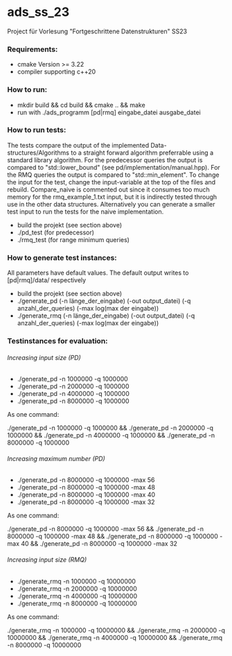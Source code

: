 # ads_ss_23

Project für Vorlesung "Fortgeschrittene Datenstrukturen" SS23

### Requirements:

- cmake Version >= 3.22
- compiler supporting c++20

### How to run:

- mkdir build && cd build && cmake .. && make
- run with ./ads_programm [pd|rmq] eingabe_datei ausgabe_datei

### How to run tests:

The tests compare the output of the implemented Data-structures/Algorithms to a straight forward algorithm preferrable using a standard library algorithm. For the predecessor queries the output is compared to "std::lower_bound" (see pd/implementation/manual.hpp). For the RMQ queries the output is compared to "std::min_element". To change the input for the test, change the input-variable at the top of the files and rebuild. Compare_naive is commented out since it consumes too much memory for the rmq_example_1.txt input, but it is indirectly tested through use in the other data structures. Alternatively you can generate a smaller test input to run the tests for the naive implementation.

* build the projekt (see section above)
* ./pd_test (for predecessor)
* ./rmq_test (for range minimum queries)

### How to generate test instances:

All parameters have default values. The default output writes to [pd|rmq]/data/ respectively

* build the projekt (see section above)
* ./generate_pd (-n länge_der_eingabe) (-out output_datei) (-q anzahl_der_queries) (-max log(max der eingabe))
* ./generate_rmq (-n länge_der_eingabe) (-out output_datei) (-q anzahl_der_queries) (-max log(max der eingabe))

### Testinstances for evaluation:

###### Increasing input size (PD)

* ./generate_pd -n 1000000 -q 1000000
* ./generate_pd -n 2000000 -q 1000000
* ./generate_pd -n 4000000 -q 1000000
* ./generate_pd -n 8000000 -q 1000000

As one command:

./generate_pd -n 1000000 -q 1000000 && ./generate_pd -n 2000000 -q 1000000 && ./generate_pd -n 4000000 -q 1000000 && ./generate_pd -n 8000000 -q 1000000

###### Increasing  maximum number (PD)

* ./generate_pd -n 8000000 -q 1000000 -max 56
* ./generate_pd -n 8000000 -q 1000000 -max 48
* ./generate_pd -n 8000000 -q 1000000 -max 40
* ./generate_pd -n 8000000 -q 1000000 -max 32

As one command:

./generate_pd -n 8000000 -q 1000000 -max 56 && ./generate_pd -n 8000000 -q 1000000 -max 48 && ./generate_pd -n 8000000 -q 1000000 -max 40 && ./generate_pd -n 8000000 -q 1000000 -max 32

###### Increasing input size (RMQ)

* ./generate_rmq -n 1000000 -q 10000000
* ./generate_rmq -n 2000000 -q 10000000
* ./generate_rmq -n 4000000 -q 10000000
* ./generate_rmq -n 8000000 -q 10000000

As one command:

./generate_rmq -n 1000000 -q 10000000 && ./generate_rmq -n 2000000 -q 10000000 && ./generate_rmq -n 4000000 -q 10000000 && ./generate_rmq -n 8000000 -q 10000000
